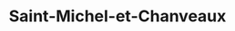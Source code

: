 ---
title: Saint-Michel-et-Chanveaux
url: /saint-michel-et-chanveaux/
latitude: 47.681
longitude: -1.132
---